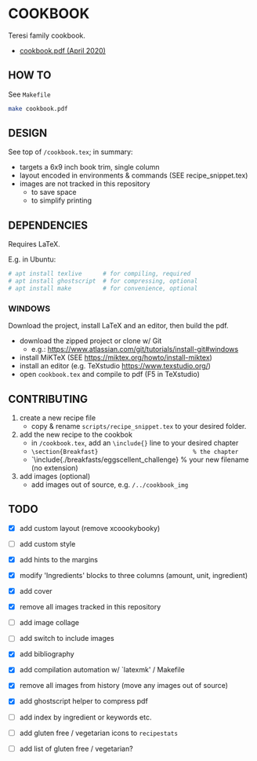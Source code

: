 # COOKBOOK

Teresi family cookbook.

- [cookbook.pdf (April 2020)](https://github.com/teresi/teresi.github.io/blob/master/cookbook/archive/cookbook_20200419.pdf)


## HOW TO
See `Makefile`

```bash
make cookbook.pdf
```


## DESIGN
See top of `/cookbook.tex`; in summary:

- targets a 6x9 inch book trim, single column
- layout encoded in environments & commands (SEE recipe_snippet.tex)
- images are not tracked in this repository
    - to save space
    - to simplify printing


## DEPENDENCIES
Requires LaTeX.

E.g. in Ubuntu:
```bash
# apt install texlive      # for compiling, required
# apt install ghostscript  # for compressing, optional
# apt install make         # for convenience, optional
```

### WINDOWS
Download the project, install LaTeX and an editor, then build the pdf.

- download the zipped project or clone w/ Git
    - e.g.: https://www.atlassian.com/git/tutorials/install-git#windows
- install MiKTeX (SEE https://miktex.org/howto/install-miktex)
- install an editor (e.g. TeXstudio https://www.texstudio.org/)
- open `cookbook.tex` and compile to pdf (F5 in TeXstudio)


## CONTRIBUTING

1. create a new recipe file
    - copy & rename `scripts/recipe_snippet.tex` to your desired folder.
2. add the new recipe to the cookbok
    - in `/cookbook.tex`, add an `\include{}` line to your desired chapter
    - `\section{Breakfast}                           % the chapter`
    - `\include{./breakfasts/eggscellent_challenge}  % your new filename (no extension)
3. add images (optional)
    - add images out of source, e.g. `/../cookbook_img`


## TODO

- [x] add custom layout (remove xcoookybooky)
- [ ] add custom style
- [x] add hints to the margins
- [x] modify 'Ingredients' blocks to three columns (amount, unit, ingredient)
- [x] add cover
- [x] remove all images tracked in this repository
- [ ] add image collage
- [ ] add switch to include images
- [x] add bibliography
- [x] add compilation automation w/ `latexmk' / Makefile
- [x] remove all images from history (move any images out of source)
- [x] add ghostscript helper to compress pdf
- [ ] add index by ingredient or keywords etc.
- [ ] add gluten free / vegetarian icons to `recipestats`
- [ ] add list of gluten free / vegetarian?

